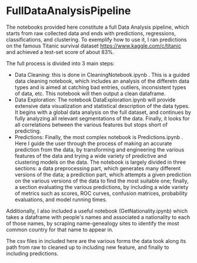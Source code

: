 # FullDataAnalysisPipeline
The notebooks provided here constitute a full Data Analysis pipeline, which starts from raw collected data and ends with predictions, regressions, classifications, and clustering. To exemplify how to use it, I ran predictions on the famous Titanic survival dataset https://www.kaggle.com/c/titanic and achieved a test-set score of about 83%.

The full process is divided into 3 main steps:
 - Data Cleaning: this is done in CleaningNotebook.ipynb . This is a guided data cleaning notebook, which includes an analysis of the differetn data types and is aimed at catching bad entries, outliers, inconsistent types of data, etc. This notebook will then output a clean dataframe.
 - Data Exploration: The notebook DataExploration.ipynb will provide extensive data visualization and statistical description of the data types. It begins with a global data analysis on the full dataset, and continues by fully analyzing all relevant segmentations of the data. Finally, it looks for all correlations between the various features but stops short of predicting.
 - Predictions: Finally, the most complex notebook is Predictions.ipynb . Here I guide the user through the process of making an accurate prediction from the data, by transforming and engineering the various features of the data and trying a wide variety of predictive and clustering models on the data. The notebook is largely divided in three sections: a data preprocessing part, which generates many different versions of the data; a prediction part, which attempts a given prediction on the various versions of the data to find the most suitable one; finally, a section evaluating the various predictions, by including a wide variety of metrics such as scores, ROC curves, confusion matrices, probability evaluations, and model running times.
 
Additionally, I also included a useful notebook (GetNationality.ipynb) which takes a dataframe with people's names and associated a nationality to each of those names, by scraping name-genealogy sites to identify the most common country for that name to appear in.

The csv files in included here are the various forms the data took along its path from raw to cleaned up to including new feature, and finally to including predictions.
